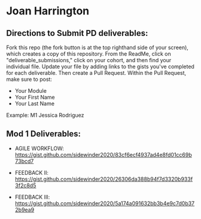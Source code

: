 # Joan Harrington

## Directions to Submit PD deliverables:
Fork this repo (the fork button is at the top righthand side of your screen), which creates a copy of this repository. From the ReadMe, click on "deliverable_submissions," click on your cohort, and then find your individual file. Update your file by adding links to the gists you've completed for each deliverable. Then create a Pull Request. Within the Pull Request, make sure to post:

* Your Module
* Your First Name
* Your Last Name

Example: M1 Jessica Rodriguez

## Mod 1 Deliverables:
* AGILE WORKFLOW: https://gist.github.com/sidewinder2020/83cf6ecf4937ad4e8fd01cc69b73bcd7

* FEEDBACK II: https://gist.github.com/sidewinder2020/26306da388b94f7d3320b933f3f2c8d5

* FEEDBACK III: https://gist.github.com/sidewinder2020/5a174a091632bb3b4e9c7d0b372b9ea9
